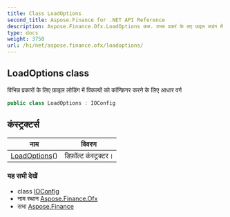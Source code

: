 ```yaml
---
title: Class LoadOptions
second_title: Aspose.Finance for .NET API Reference
description: Aspose.Finance.Ofx.LoadOptions कक्ष. वभन्न प्रकरं के लए फ़इल लडंग में वकल्पं क कन्फ़गर करने के लए आधर वर्ग
type: docs
weight: 3750
url: /hi/net/aspose.finance.ofx/loadoptions/
---
```

## LoadOptions class

विभिन्न प्रकारों के लिए फ़ाइल लोडिंग में विकल्पों को कॉन्फ़िगर करने के लिए आधार वर्ग

```csharp
public class LoadOptions : IOConfig
```

## कंस्ट्रक्टर्स

| नाम | विवरण |
| --- | --- |
| [LoadOptions](loadoptions/)() | डिफ़ॉल्ट कंस्ट्रक्टर। |

### यह सभी देखें

* class [IOConfig](../ioconfig/)
* नाम स्थान [Aspose.Finance.Ofx](../../aspose.finance.ofx/)
* सभा [Aspose.Finance](../../)


